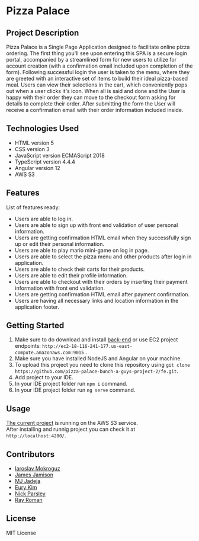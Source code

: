 # Pizza Palace

## Project Description
Pizza Palace is a Single Page Application designed to facilitate online pizza ordering. The first thing you'll see upon entering this SPA is a secure login portal, accompanied by a streamlined form for new users to utilize for account creation (with a confirmation email included upon completion of the form). Following successful login the user is taken to the menu, where they are greeted with an interactive set of items to build their ideal pizza-based meal. Users can view their selections in the cart, which conveniently pops out when a user clicks it's icon. When all is said and done and the User is happy with their order they can move to the checkout form asking for details to complete their order. After submitting the form the User will receive a confirmation email with their order information included inside.

## Technologies Used
* HTML version 5
* CSS version 3
* JavaScript version ECMAScript 2018
* TypeScript version 4.4.4
* Angular version 12
* AWS S3

## Features
List of features ready:
* Users are able to log in.
* Users are able to sign up with front end validation of user personal information.
* Users are getting confirmation HTML email when they successfully sign up or edit their personal information.
* Users are able to play mario mini-game on log in page.
* Users are able to select the pizza menu and other products after login in application.
* Users are able to check their carts for their products.
* Users are able to edit their profile information.
* Users are able to checkout with their orders by inserting their payment information with front end validation.
* Users are getting confirmation  HTML email after payment confirmation.
* Users are having all necessary links and location information in the application footer.

## Getting Started
1. Make sure to do download and install [back-end](https://github.com/pizza-palace-bunch-a-guys-project-2/be) or use EC2 project endpoints: `http://ec2-18-116-241-177.us-east-compute.amazonaws.com:9015` .
2. Make sure you have installed NodeJS and Angular on your machine.
3. To upload this project you need to clone this repository using `git clone https://github.com/pizza-palace-bunch-a-guys-project-2/fe.git`.
4. Add project to your IDE.
5. In your IDE project folder run `npm i` command.
6. In your IDE project folder run `ng serve` command.

## Usage
[The current project](http://menuitembucket.s3-website.us-east-2.amazonaws.com/) is running on the AWS S3 service.\
After installing and runnig project you can check it at `http://localhost:4200/`.

## Contributors
* [Iaroslav Mokroguz](https://github.com/maustrauk)
* [James Jamison](https://github.com/Vapidjimbo)
* [MJ Jadeja](https://github.com/MJad98)
* [Eury Kim](https://github.com/EuryKim2)
* [Nick Parsley](https://github.com/nparsley)
* [Ray Roman](https://github.com/rainwater475)
## License
MIT License
